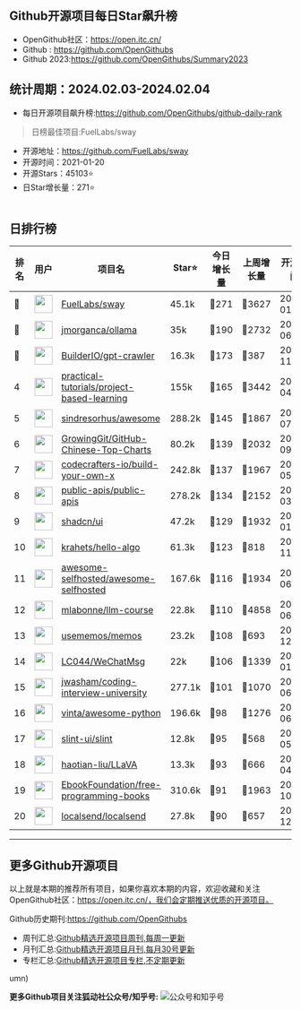 ## Github开源项目每日Star飙升榜

- OpenGithub社区：https://open.itc.cn/
- Github : https://github.com/OpenGithubs
- Github 2023:https://github.com/OpenGithubs/Summary2023

## 统计周期：2024.02.03-2024.02.04

- 每日开源项目飙升榜:https://github.com/OpenGithubs/github-daily-rank



> 日榜最佳项目:FuelLabs/sway  

- 开源地址：https://github.com/FuelLabs/sway
- 开源时间：2021-01-20
- 开源Stars：45103⭐
- 日Star增长量：271⭐

![]()


## 日排行榜

| 排名        |  用户     |  项目名          | Star⭐          | 今日增长量     | 上周增长量      |  开源时间   |
|------------|------------|---------------|---------------- |--------------|----------------|------------|
| 🥇 | <img src="https://avatars.githubusercontent.com/u/55993183?v=4" alt="" size="32" height="32" width="32" data-view-component="true" class="avatar circle"> | [FuelLabs/sway](https://github.com/FuelLabs/sway)| 45.1k  | 🔺271| 🔺3627 | 2021-01-20 |
| 🥈 | <img src="https://avatars.githubusercontent.com/u/151674099?v=4" alt="" size="32" height="32" width="32" data-view-component="true" class="avatar circle"> | [jmorganca/ollama](https://github.com/jmorganca/ollama)| 35k  | 🔺190| 🔺2732 | 2023-06-27 |
| 🥉 | <img src="https://avatars.githubusercontent.com/u/35700027?v=4" alt="" size="32" height="32" width="32" data-view-component="true" class="avatar circle"> | [BuilderIO/gpt-crawler](https://github.com/BuilderIO/gpt-crawler)| 16.3k  | 🔺173| 🔺387 | 2023-11-14 |
| 4 | <img src="https://avatars.githubusercontent.com/u/89421154?v=4" alt="" size="32" height="32" width="32" data-view-component="true" class="avatar circle"> | [practical-tutorials/project-based-learning](https://github.com/practical-tutorials/project-based-learning)| 155k  | 🔺165| 🔺3442 | 2017-04-12 |
| 5 | <img src="https://avatars.githubusercontent.com/u/170270?u=34acd557a042ac478d273a4621570cadb6b0bd89&v=4" alt="" size="32" height="32" width="32" data-view-component="true" class="avatar circle"> | [sindresorhus/awesome](https://github.com/sindresorhus/awesome)| 288.2k  | 🔺145| 🔺1867 | 2014-07-11 |
| 6 | <img src="https://avatars.githubusercontent.com/u/21018904?u=bcc423f3536e0ea420dfe438d96b36a7ff2704d7&v=4" alt="" size="32" height="32" width="32" data-view-component="true" class="avatar circle"> | [GrowingGit/GitHub-Chinese-Top-Charts](https://github.com/GrowingGit/GitHub-Chinese-Top-Charts)| 80.2k  | 🔺139| 🔺2032 | 2019-09-05 |
| 7 | <img src="https://avatars.githubusercontent.com/u/58904235?v=4" alt="" size="32" height="32" width="32" data-view-component="true" class="avatar circle"> | [codecrafters-io/build-your-own-x](https://github.com/codecrafters-io/build-your-own-x)| 242.8k  | 🔺137| 🔺1967 | 2018-05-09 |
| 8 | <img src="https://avatars.githubusercontent.com/u/51121562?v=4" alt="" size="32" height="32" width="32" data-view-component="true" class="avatar circle"> | [public-apis/public-apis](https://github.com/public-apis/public-apis)| 278.2k  | 🔺134| 🔺2152 | 2016-03-21 |
| 9 | <img src="https://avatars.githubusercontent.com/u/139895814?v=4" alt="" size="32" height="32" width="32" data-view-component="true" class="avatar circle"> | [shadcn/ui](https://github.com/shadcn/ui)| 47.2k  | 🔺129| 🔺1932 | 2023-01-04 |
| 10 | <img src="https://avatars.githubusercontent.com/u/26993056?u=12c6a8ef18768abc773c64a56a56c0fd67241ed2&v=4" alt="" size="32" height="32" width="32" data-view-component="true" class="avatar circle"> | [krahets/hello-algo](https://github.com/krahets/hello-algo)| 61.3k  | 🔺123| 🔺818 | 2022-11-04 |
| 11 | <img src="https://avatars.githubusercontent.com/u/24270415?v=4" alt="" size="32" height="32" width="32" data-view-component="true" class="avatar circle"> | [awesome-selfhosted/awesome-selfhosted](https://github.com/awesome-selfhosted/awesome-selfhosted)| 167.6k  | 🔺116| 🔺1934 | 2015-06-01 |
| 12 | <img src="https://avatars.githubusercontent.com/u/81252890?u=f9898d723658a498328f14f717e1eeccb42ca675&v=4" alt="" size="32" height="32" width="32" data-view-component="true" class="avatar circle"> | [mlabonne/llm-course](https://github.com/mlabonne/llm-course)| 22.8k  | 🔺110| 🔺4858 | 2023-06-18 |
| 13 | <img src="https://avatars.githubusercontent.com/u/95764151?v=4" alt="" size="32" height="32" width="32" data-view-component="true" class="avatar circle"> | [usememos/memos](https://github.com/usememos/memos)| 23.2k  | 🔺108| 🔺693 | 2021-12-08 |
| 14 | <img src="https://avatars.githubusercontent.com/u/95485601?u=a8d780d2fca71e6b5b1bebfbd8f17baaddb8d049&v=4" alt="" size="32" height="32" width="32" data-view-component="true" class="avatar circle"> | [LC044/WeChatMsg](https://github.com/LC044/WeChatMsg)| 22k  | 🔺106| 🔺1339 | 2023-01-11 |
| 15 | <img src="https://avatars.githubusercontent.com/u/3771963?u=4b348c742192b1963aabbf803a1174d2a4de155a&v=4" alt="" size="32" height="32" width="32" data-view-component="true" class="avatar circle"> | [jwasham/coding-interview-university](https://github.com/jwasham/coding-interview-university)| 277.1k  | 🔺101| 🔺1070 | 2016-06-06 |
| 16 | <img src="https://avatars.githubusercontent.com/u/652070?u=95b472a9a11b64ee0f74512ad918d762d42c213c&v=4" alt="" size="32" height="32" width="32" data-view-component="true" class="avatar circle"> | [vinta/awesome-python](https://github.com/vinta/awesome-python)| 196.6k  | 🔺98| 🔺1276 | 2014-06-28 |
| 17 | <img src="https://avatars.githubusercontent.com/u/64742117?v=4" alt="" size="32" height="32" width="32" data-view-component="true" class="avatar circle"> | [slint-ui/slint](https://github.com/slint-ui/slint)| 12.8k  | 🔺95| 🔺568 | 2020-05-04 |
| 18 | <img src="https://avatars.githubusercontent.com/u/6631389?u=0eaf5d6e8b2d067f89ef93f4b1c4e3ae049dc461&v=4" alt="" size="32" height="32" width="32" data-view-component="true" class="avatar circle"> | [haotian-liu/LLaVA](https://github.com/haotian-liu/LLaVA)| 13.3k  | 🔺93| 🔺666 | 2023-04-18 |
| 19 | <img src="https://avatars.githubusercontent.com/u/14127308?v=4" alt="" size="32" height="32" width="32" data-view-component="true" class="avatar circle"> | [EbookFoundation/free-programming-books](https://github.com/EbookFoundation/free-programming-books)| 310.6k  | 🔺91| 🔺1963 | 2013-10-11 |
| 20 | <img src="https://avatars.githubusercontent.com/u/120677616?v=4" alt="" size="32" height="32" width="32" data-view-component="true" class="avatar circle"> | [localsend/localsend](https://github.com/localsend/localsend)| 27.8k  | 🔺90| 🔺657 | 2022-12-16 |

---
## 更多Github开源项目

以上就是本期的推荐所有项目，如果你喜欢本期的内容，欢迎收藏和关注OpenGithub社区：https://open.itc.cn/，我们会定期推送优质的开源项目。

Github历史期刊:https://github.com/OpenGithubs
- 周刊汇总:[Github精选开源项目周刊,每周一更新](https://github.com/OpenGithubs/weekly)
- 月刊汇总:[Github精选开源项目月刊,每月30号更新](https://github.com/OpenGithubs/monthly)
- 专栏汇总:[Github精选开源项目专栏,不定期更新](https://github.com/OpenGithubs/selectedColumn)


umn)

**更多Github项目关注狐动社公众号/知乎号:**
![公众号和知乎号]()
